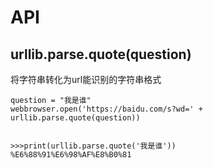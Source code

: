 


# API
## urllib.parse.quote(question)

将字符串转化为url能识别的字符串格式
```
question = "我是谁"
webbrowser.open('https://baidu.com/s?wd=' + urllib.parse.quote(question))


>>>print(urllib.parse.quote('我是谁'))
%E6%88%91%E6%98%AF%E8%B0%81
```
